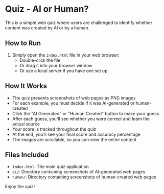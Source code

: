 # Quiz - AI or Human? 

This is a simple web quiz where users are challenged to identify whether content was created by AI or by a human.

## How to Run

1. Simply open the `index.html` file in your web browser:
   - Double-click the file
   - Or drag it into your browser window
   - Or use a local server if you have one set up

## How It Works

- The quiz presents screenshots of web pages as PNG images
- For each example, you must decide if it was AI-generated or human-created
- Click the "AI Generated" or "Human Created" button to make your guess
- After each guess, you'll see whether you were correct and learn the actual source
- Your score is tracked throughout the quiz
- At the end, you'll see your final score and accuracy percentage
- The images are scrollable, so you can view the entire content

## Files Included

- `index.html`: The main quiz application
- `ai/`: Directory containing screenshots of AI-generated web pages
- `human/`: Directory containing screenshots of human-created web pages

Enjoy the quiz! 
